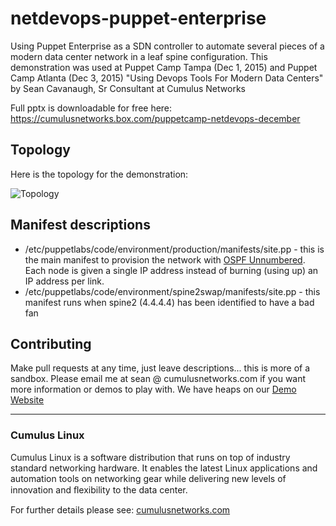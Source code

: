 # netdevops-puppet-enterprise
Using Puppet Enterprise as a SDN controller to automate several pieces of a modern data center network in a leaf spine configuration.  This demonstration was used at Puppet Camp Tampa (Dec 1, 2015) and Puppet Camp Atlanta (Dec 3, 2015) "Using Devops Tools For Modern Data Centers" by Sean Cavanaugh, Sr Consultant at Cumulus Networks  

Full pptx is downloadable for free here: https://cumulusnetworks.box.com/puppetcamp-netdevops-december

## Topology
Here is the topology for the demonstration:

![Topology](https://raw.githubusercontent.com/seanx820/netdevops/master/topology.png)

## Manifest descriptions
- /etc/puppetlabs/code/environment/production/manifests/site.pp - this is the main manifest to provision the network with [OSPF Unnumbered](http://docs.cumulusnetworks.com/display/CL25/Open+Shortest+Path+First+-+OSPF+-+Protocol).  Each node is given a single IP address instead of burning (using up) an IP address per link.
- /etc/puppetlabs/code/environment/spine2swap/manifests/site.pp - this manifest runs when spine2 (4.4.4.4) has been identified to have a bad fan

## Contributing
Make pull requests at any time, just leave descriptions... this is more of a sandbox.  Please email me at sean @ cumulusnetworks.com if you want more information or demos to play with.  We have heaps on our [Demo Website](https://support.cumulusnetworks.com/hc/en-us/sections/200398866)

***

### Cumulus Linux

Cumulus Linux is a software distribution that runs on top of industry standard 
networking hardware. It enables the latest Linux applications and automation 
tools on networking gear while delivering new levels of innovation and 
ﬂexibility to the data center.

For further details please see: [cumulusnetworks.com](http://www.cumulusnetworks.com)
